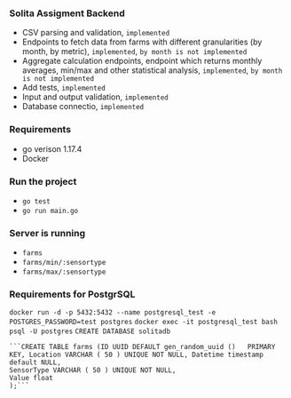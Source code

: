 ### Solita Assigment Backend
- CSV parsing and validation, `implemented`
- Endpoints to fetch data from farms with different granularities (by month, by metric), `implemented`, `by month is not implemented`
- Aggregate calculation endpoints, endpoint which returns monthly averages, min/max and other statistical analysis, `implemented`, `by month is not implemented`
- Add tests, `implemented`
- Input and output validation, `implemented`
- Database connectio, `implemented`

### Requirements
- go verison 1.17.4
- Docker

### Run the project
- ```go test```
- ```go run main.go```

### Server is running
- ```farms```
- ```farms/min/:sensortype```
- ```farms/max/:sensortype```

### Requirements for PostgrSQL
```docker run -d -p 5432:5432 --name postgresql_test -e POSTGRES_PASSWORD=test postgres```
```docker exec -it postgresql_test bash```
```psql -U postgres```
```CREATE DATABASE solitadb```

    ```CREATE TABLE farms (ID UUID DEFAULT gen_random_uuid ()   PRIMARY KEY, Location VARCHAR ( 50 ) UNIQUE NOT NULL, Datetime timestamp default NULL,
    SensorType VARCHAR ( 50 ) UNIQUE NOT NULL,
    Value float
    );```
